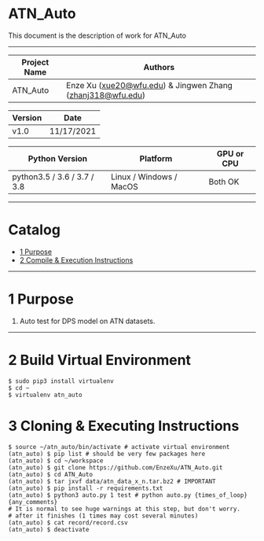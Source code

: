 
ATN_Auto
===========================
This document is the description of work for ATN_Auto

****
 
| Project Name | Authors |
| ---- | ---- |
| ATN_Auto | Enze Xu (xue20@wfu.edu) & Jingwen Zhang (zhanj318@wfu.edu) |

| Version | Date |
| ---- | ---- |
| v1.0 | 11/17/2021 |

| Python Version | Platform | GPU or CPU |
| ---- | ---- | ---- |
| python3.5 / 3.6 / 3.7 / 3.8 | Linux / Windows / MacOS | Both OK |

****
# Catalog

* [1 Purpose](#1-purpose)
* [2 Compile & Execution Instructions](#2-compile--execution-instructions)

****

# 1 Purpose

1. Auto test for DPS model on ATN datasets.

****

# 2 Build Virtual Environment
```shell
$ sudo pip3 install virtualenv
$ cd ~
$ virtualenv atn_auto
```

# 3 Cloning & Executing Instructions
```shell
$ source ~/atn_auto/bin/activate # activate virtual environment
(atn_auto) $ pip list # should be very few packages here
(atn_auto) $ cd ~/workspace
(atn_auto) $ git clone https://github.com/EnzeXu/ATN_Auto.git
(atn_auto) $ cd ATN_Auto
(atn_auto) $ tar jxvf data/atn_data_x_n.tar.bz2 # IMPORTANT
(atn_auto) $ pip install -r requirements.txt
(atn_auto) $ python3 auto.py 1 test # python auto.py {times_of_loop} {any_comments}
# It is normal to see huge warnings at this step, but don't worry.
# after it finishes (1 times may cost several minutes)
(atn_auto) $ cat record/record.csv
(atn_auto) $ deactivate
```
